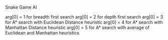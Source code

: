 Snake Game AI

arg[0] = 1 for breadth first search
arg[0] = 2 for depth first search
arg[0] = 3 for A* search with Euclidean Distance heuristic
arg[0] = 4 for A* search with Manhattan Distance heuristic
arg[0] = 5 for A* search with average of Euclidean and Manhattan heuristics
